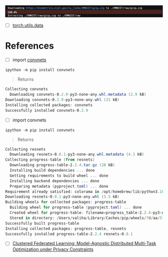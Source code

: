 #

<img src=images/emnist_download.png width='' height='' > </img>

- [ ] [torch.utils.data](https://pytorch.org/docs/stable/data.html)

# References

- [ ] import [convnets](https://pypi.org/project/convnets/)

```
ipython -m pip install convnets
```
> Returns
```powershell
Collecting convnets
  Downloading convnets-0.2.9-py3-none-any.whl.metadata (2.9 kB)
Downloading convnets-0.2.9-py3-none-any.whl (21 kB)
Installing collected packages: convnets
Successfully installed convnets-0.2.9
```

- [ ] import convnets

```
ipython -m pip install convnets
```
> Returns
```powershell
Collecting resnets
  Downloading resnets-0.0.1-py3-none-any.whl.metadata (4.1 kB)
Collecting progress-table (from resnets)
  Downloading progress-table-2.2.4.tar.gz (28 kB)
  Installing build dependencies ... done
  Getting requirements to build wheel ... done
  Installing backend dependencies ... done
  Preparing metadata (pyproject.toml) ... done
Requirement already satisfied: colorama in /opt/homebrew/lib/python3.10/site-packages (from progress-table->resnets) (0.4.6)
Downloading resnets-0.0.1-py3-none-any.whl (3.5 kB)
Building wheels for collected packages: progress-table
  Building wheel for progress-table (pyproject.toml) ... done
  Created wheel for progress-table: filename=progress_table-2.2.4-py3-none-any.whl size=27748 sha256=542b86b6e4204049eef9e46c5d1cd809a2b96a49ced82b284dd9eef6dbbeea57
  Stored in directory: /Users/valiha/Library/Caches/pip/wheels/7d/aa/57/b9ce2d2fe9810d46be979a300f0377a9c55d2e990de0dc6f92
Successfully built progress-table
Installing collected packages: progress-table, resnets
Successfully installed progress-table-2.2.4 resnets-0.0.1
```

- [ ] [Clustered Federated Learning: Model-Agnostic Distributed Multi-Task Optimization under Privacy Constraints](https://github.com/felisat/clustered-federated-learning)
